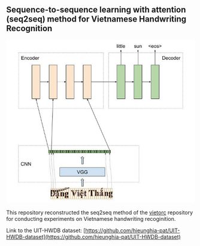 Sequence-to-sequence learning with attention (seq2seq) method for Vietnamese Handwriting Recognition
---

![seq2seq's structure](images/structure.jpg)

This repository reconstructed the seq2seq method of the [vietorc](https://github.com/pbcquoc/vietocr/blob/master/README.md) repository for conducting experiments on Vietnamese handwriting recoginition.

Link to the UIT-HWDB dataset: [https://github.com/hieunghia-pat/UIT-HWDB-dataset](https://github.com/hieunghia-pat/UIT-HWDB-dataset)
